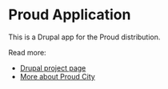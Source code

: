 Proud Application
=================

This is a Drupal app for the Proud distribution.

Read more:
* [Drupal project page](http://drupal.org/project/proud)
* [More about Proud City](http://getproudcity.com)

